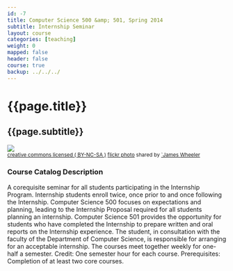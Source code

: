 ```yaml
---
id: -7
title: Computer Science 500 &amp; 501, Spring 2014 
subtitle: Internship Seminar
layout: course
categories: [teaching]
weight: 0
mapped: false
header: false 
course: true
backup: ../../../
---
```


# {{page.title}}

## {{page.subtitle}}

<a title="The Other Direction" href="http://flickr.com/photos/james_wheeler/7854384384"><img class="img-responsive-tight" src="http://farm9.static.flickr.com/8443/7854384384_487de9f244_b.jpg" /></a><br /><small><a href="http://creativecommons.org/licenses/by-nc-sa/2.0/">creative commons licensed ( BY-NC-SA )</a> <a title="The Other Direction" href="http://flickr.com/photos/james_wheeler/7854384384">flickr photo</a> shared by <a href="http://flickr.com/people/james_wheeler">`James Wheeler</a></small>

### Course Catalog Description

A corequisite seminar for all students participating in the Internship Program.  Internship students enroll twice, once
prior to and once following the Internship. Computer Science 500 focuses on expectations and planning, leading to the
Internship Proposal required for all students planning an internship.  Computer Science 501 provides the opportunity for
students who have completed the Internship to prepare written and oral reports on the Internship experience. The
student, in consultation with the faculty of the Department of Computer Science, is responsible for arranging for an
acceptable internship.  The courses meet together weekly for one-half a semester. Credit: One semester hour for each
course. Prerequisites: Completion of at least two core courses.

